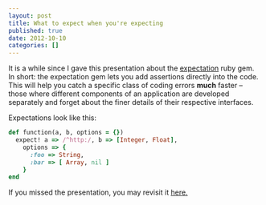 ```yaml
---
layout: post
title: What to expect when you're expecting
published: true
date: 2012-10-10
categories: []
---
```

<p>It is a while since I gave this presentation about the
<a href="https://github.com/radiospiel/expectation">expectation</a> ruby gem.
In short: the expectation gem lets you add assertions directly into the code. This will help
you catch a specific class of coding errors <strong>much</strong> faster &ndash; those where different components
of an application are developed separately and forget about the finer details of their respective interfaces.</p>

<p>Expectations look like this:</p>

```ruby
def function(a, b, options = {})
  expect! a => /^http:/, b => [Integer, Float], 
    options => {
      :foo => String,
      :bar => [ Array, nil ]
    }
end
```

<p>If you missed the presentation, you may revisit it <a href="https://github.com/radiospiel/expectation">here.</a></p>
